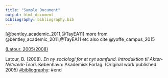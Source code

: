 ```yaml
---
title: "Sample Document"
output: html_document
bibliography: bibliography.bib
---
```

[@bentley_academic_2011,@TayEA11]
more from @bentley_academic_2011,@TayEA11 etc
also cite @yoffe_campus_2015

[](#@TayEA11)
[](#@TayEA11,@CumEA14)
[](#@CapEA113)

[\(Latour, 2005/2008\)](#@latour_ny_2008)

[#citation-style]: #ieee
[#bibliography]: #start
[@latour_ny_2008]: #latour_ny_2008 "Latour, B. (2008). _En ny sociologi for et nyt samfund. Introduktion til
Aktør-Netværk-Teori_. København: Akademisk Forlag. (Original work published 2005)"
<a name="latour_ny_2008"></a>Latour, B. \(2008\). _En ny sociologi for et nyt samfund. Introduktion til
Aktør\-Netværk\-Teori_. København: Akademisk Forlag. \(Original work published 2005\)
[#bibliography]: #end
